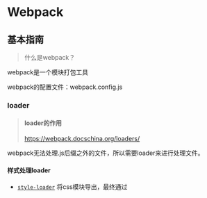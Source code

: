 # Webpack

## 基本指南

> 什么是webpack？

webpack是一个模块打包工具

webpack的配置文件：webpack.config.js



### loader

> #### loader的作用
>
> https://webpack.docschina.org/loaders/

webpack无法处理.js后缀之外的文件，所以需要loader来进行处理文件。



#### 样式处理loader

- [`style-loader`](https://webpack.docschina.org/loaders/style-loader) 将css模块导出，最终通过<style> 标签的形式添加到 DOM 中。
- [`css-loader`](https://webpack.docschina.org/loaders/css-loader)  会去解析 @import和url() 引入的CSS 文件，将他们当做import 和 require一样去加载进来进行处理。
- [`less-loader`](https://webpack.docschina.org/loaders/less-loader) 加载和转译 LESS 文件
- [`sass-loader`](https://webpack.docschina.org/loaders/sass-loader) 加载和转译 SASS/SCSS 文件
- [`postcss-loader`](https://webpack.docschina.org/loaders/postcss-loader) 使用 [PostCSS](http://postcss.org/) 加载和转译 CSS/SSS 文件
- [`stylus-loader`](https://github.com/shama/stylus-loader) 加载和转译 Stylus 文件



> ##### 基础配置

首先，假如项目里用到了最简单的css，需要配置成如下：

```js
{
  test: /\.(css)$/i,
  use: [
  	'style-loader',
    {
      loader: 'css-loader',
      options: {
      	modules: true,
    	}
  }]
}
```



> ##### 小疑问：为什么需要这么多loader连起来用？

webpack一般建议`style-loader`和`css-loader`结合使用。我的理解是：`css-loader`可以对`.css后缀`的文件进行解析处理，然后交给`style-loader`编译成对应的style样式文件。

之前看到过一种配置方案：

```js
module.exports = {
  module: {
    rules: [
      {
        test: /\.link\.css$/i,
        use: [
          { loader: 'style-loader', options: { injectType: 'linkTag' } },
          { loader: 'file-loader' },
        ],
      },
    ],
  },
};
```

这种配置方案，css文件被当做file来进行处理，他不会被解析，而是直接通过style-loader生成了style标签，动态插入到了dom里；



> ##### css-loader#importLoaders

```js
module.exports = {
  module: {
    rules: [
      {
        test: /\.css$/i,
        use: [
          'style-loader',
          {
            loader: 'css-loader',
            options: {
              importLoaders: 2,
              // 0 => no loaders (default);
              // 1 => postcss-loader;
              // 2 => postcss-loader, sass-loader
            },
          },
          'postcss-loader',
          'sass-loader',
        ],
      },
    ],
  },
};
```

importLoaders这个属性其实挺关键，这里备注一下：他的作用主要是针对样式文件里@import的样式的处理；

当我们在css里面@import了其他样式后，默认是不会被其他loader处理的。指定了这个配置后，就会去走其他loader。



> ##### 样式模块化

模块化的概念其实就是：各个页面组件里的样式作用域只会在当前模块里起作用，而不会影响到全局样式。这样写样式时就可以放心定义类名。

模块化配置首先要在webpack.config.js里配置好`modules: true`

```js
{
  test: /\.(css)$/i,
  use: [
  	'style-loader',
    {
      loader: 'css-loader',
      options: {
      modules: true,
    }
  ]
}
```

其次，引入样式时，需要将样式import为一个对象，然后去使用这个的属性。

```js
// import './index.css';
import style from './index.css';

const img1 = appendImg(imgPath1);
img1.classList.add(style.avatar);
```

可以理解为，如果是模块化，webpack会将样式处理为一个js对象，然后在页面是使用样式就是使用对象的某一个属性。



> ##### 预处理框架

**什么是CSS预处理技术？**

CSS预处理技术，是指用一种新语言用来为CSS 增加可编程的的特性，无需考虑浏览器的兼容性问题。你可以在 CSS 中使用变量、简单的程序逻辑、函数等等在编程语言中的一些基本技巧，可以让你的 CSS 更见简洁，适应性更强。

**Stylus & Less & Sass**

[Sass、LESS 和 Stylus区别总结](https://juejin.im/post/5c9b17cbf265da60c95b7c3a#heading-4)

Stylus：提供一个高效、动态、和使用表达方式来生成CSS，以供浏览器使用。默认使用 .styl 的作为文件扩展名，支持多样性的CSS语法。

Less：一种动态样式语言，默认使用.less，

Sass：一种动态样式语言，默认使用.sass作为扩展名，也支持.scss类型。

sass基于严格的语法，是严格要求缩进，而且是不能有`{}`、`;`等符号的。

scss就和css的写法类似，没有那么严格的要求。



**CSS 后处理 PostCss** 

PostCSS 是目前流行的一个对 CSS 进行处理的工具（平台）。

它负责把 CSS 代码解析成抽象语法树结构（Abstract Syntax Tree，AST），再交由插件来进行处理。插件基于 CSS 代码的 AST 所能进行的操作是多种多样的，比如可以支持变量和混入（mixin），增加浏览器相关的声明前缀，或是把使用将来的 CSS 规范的样式规则转译（transpile）成当前的 CSS 规范支持的格式。

从这个角度来说，PostCSS 的强大之处在于其不断发展的插件体系。目前 PostCSS 已经有 200 多个功能各异的插件。开发人员也可以根据项目的需要，开发出自己的 PostCSS 插件。



> postcss-loader

postcss-loader专门用来进行postcss配置的处理；

它可以通过postcss.config.js或者postcss-loader的options来配置PostCss。附上[文档地址](https://github.com/postcss/postcss-loader)



> ##### create-react-app里用到的样式

```js
{
      test: /\.scss$/,
      use: [
        {// 开发环境使用'style-loader',
          // 生产环境使用MiniCssExtractPlugin.loader
          loader: MiniCssExtractPlugin.loader,
          options: {},
        },
        {
          loader: 'css-loader',
          options: {
            importLoaders: 3,
            modules: true
          }
        },
        {
          // Options for PostCSS as we reference these options twice
          // Adds vendor prefixing based on your specified browser support in
          // package.json
          loader: require.resolve('postcss-loader'),
          options: {
            // Necessary for external CSS imports to work
            // https://github.com/facebook/create-react-app/issues/2677
            ident: 'postcss',
            plugins: () => [
              require('postcss-flexbugs-fixes'),
              require('postcss-preset-env')({
                autoprefixer: {
                  flexbox: 'no-2009',
                },
                stage: 3,
              }),
              // Adds PostCSS Normalize as the reset css with default options,
              // so that it honors browserslist config in package.json
              // which in turn let's users customize the target behavior as per their needs.
              postcssNormalize(),
            ],
            sourceMap: false
          },
        },
        {
          loader: require.resolve('resolve-url-loader'),
          options: {
            sourceMap: true,
          },
        },
        {
          loader: require.resolve('sass-loader'),
          options: {
            sourceMap: true,
          },
        },
      ],
      sideEffects: true,
    }]
  },
  plugins: [
    new CleanWebpackPlugin(),
    new MiniCssExtractPlugin({
      // Options similar to the same options in webpackOptions.output
      // both options are optional
      filename: 'static/css/[name].[contenthash:8].css',
      chunkFilename: 'static/css/[name].[contenthash:8].chunk.css',
    }),
  ],
}
```





#### 文件处理loader

> #### file-loader vs url-loader

url-loader可以把图片打包到js文件里去，以base64的格式来存放。

file-loader是把图片独立打包出来，形成静态资源。当然file-loader还可以处理字体otf、svg等后缀的静态资源。

```js
module: {
        rules: [{
            test: /\.(png|jpe?g)$/i,
            use: [{
                loader: 'url-loader',
                options: {
                    // 10kb;
                    limit: 10240,
                    name: '[name].[ext]?[contenthash]',
                }
            }]
        }, /*{
            test: /\.(png|jpe?g)$/i,
            use: [{
                loader: 'file-loader',
                options: {
                    name: '[name].[ext]?[contenthash]',
                    publicPath: '/some/path/',
                    outputPath: '/some/path/',
                    postTransformPublicPath: (p) => `__webpack_public_path__ + ${p}`,
                }
            }]
        }*/]
    }
```

url-loader有一个==limit==的options可以配置。当图片超过了limit的大小，就不会将图片转化为base64, 默认会使用file-loader进行处理。但是这里有一个容易进入的误区：我之前以为需要配置再配置一个file-loader，让url-loader去执行file-loader的配置。实际上不需要再单独配置一个file-loader，url-loader自带了file-loader各个配置。



####如何编写一个loader？

编写loader其实很简单，只需要要返回一个function，接收source参数即可。

webpack会去在执行这个function时，会将代码通过source参数传递进来，同事将this变量内置很多参数和方法，开发者只需要通过this对象来对source进行处理。

```js
module.exports = function(source) {
	// todo 处理source
}
```

编写好loader后怎么使用？

在webpack里面指明需要使用的loader路径。

```diff
module: {
    rules: [
      {
        test: /\.js$/,
        exclude: /node_modules/,
        use: 'babel-loader',
-     }
+     },
+     {
+        test: /\.js$/,
+        exclude: /node_modules/,
+        use: path.resolve(__dirname, 'src/loader/my-loader.js'),
+     }
    ],
  },
```



### plugins

#### plugins的作用

plugins可以帮助webpack，在打包的不同生命周期中，做不同的处理；

比如在打包之前，做清空处理，使用`CleanWebpackPlugin`。

#### 常用插件

>CommonsChunkPlugin

有些类库如utils, bootstrap之类的可能被==多个页面==共享，最好是可以合并成一个js，而非每个js单独去引用。这样能够节省一些空间。

这种场景就需要用到CommonsChunkPlugin，我们指定好生成文件的名字，以及想抽取哪些入口js文件的公共代码，webpack就会自动帮我们合并好。

```js
new webpack.optimize.CommonsChunkPlugin({
    name: "common",
  	filename: "js/common.js",
  	chunks: ['index', 'detail]  // 可以指定需要哪些库
 })
```



> CopyWebpackPlugin

它可以将代码里面的资源原封不动copy到dist指定的目录里。 

一般用来copy一些static的静态资源，比如我们项目里面的`tradingview`插件。



> HtmlWebpackPlugin + AddAssetHtmlPlugin + [InterpolateHtmlPlugin](https://github.com/zanettin/react-dev-utils)

这几个插件配合使用：

HtmlWebpackPlugin自动生成html文件

AddAssetHtmlPlugin可以向html里面增加js引用

interpolateHtmlPlugin可以在index.html里面使用变量。 

```

  <link rel="manifest" href="%PUBLIC_URL%/manifest.json">
  <link rel="shortcut icon" href="%PUBLIC_URL%/favicon.ico">
```

实际例子

```json
{
    "webpack": "^3.6.0",
    "add-asset-html-webpack-plugin": "2.1.3",
    "html-webpack-plugin": "^2.30.1",
    "interpolate-html-plugin": "2.0.0"
}
```

在webpack是3版本的时候，依赖如上。

在配置文件里配置：

```js
const PUBLIC_URL = process.env.PUBLIC_URL  
module.exports = {
  plugins: [
  	new HtmlWebpackPlugin({
      filename: 'index.html',
      template: 'index.html',
      inject: true,
    }),
    new AddAssetHtmlPlugin({
      filepath: path.resolve(__dirname, '../static/image-config.js'),
      includeSourcemap: false,
      publicPath: config.dev.assetsPublicPath
    }),
    new InterpolateHtmlPlugin({
      publicUrl: PUBLIC_URL,
    })
  }]
}
```

在页面里使用：htmlplugin自带支持lodash的plugin

```html
window.__login= {
	user: JSON.parse(sessionStorage.getItem('user'))
}
window.__config = {
  publicUrl: '%publicUrl%', // 变量
  thirdType: 'firstbi',
  title: 'firstbi',
  loginMode: '3', // 1: "Company", 2: "Cust", 3: "External
}
```



> DefinePlugin

DefinePlugin可以配置一个全局的变量。在webpack打包的时候，帮助开发者进行一个字符串的替换。这样在业务代码里面，就可以忽略开发环境和生产环境的打包规则限制，避免出错。比如：在开发构建中，而不在发布构建中执行日志记录。

**基本用法**

```javascript
new webpack.DefinePlugin({
  PRODUCTION: JSON.stringify(true),
  VERSION: JSON.stringify('5fa3b9'),
  BROWSER_SUPPORTS_HTML5: true,
  TWO: '1+1',
  'typeof window': JSON.stringify('object'),
  'process.env.NODE_ENV': JSON.stringify(process.env.NODE_ENV)
});
```

```js
if (!PRODUCTION) {
  console.log('Debug info');
}

if (PRODUCTION) {
  console.log('Production log');
}
```



#### 怎么写plugins？

> https://www.webpackjs.com/contribute/writing-a-plugin/



> plugin基本架构

1. 编写一个函数，在函数原型上提供`apply方法`。
2. `apply方法`接收一个`compiler`对象，通过compiler的钩子函数来实现各种功能。
3. 通过`compiler`的钩子函数来实现各种功能。

```js
function MyWebpackPlugin() {
}
MyWebpackPlugin.prototype.apply = function(compiler) {
  compiler.hooks.done.tap('done', function(stats) {
    console.log('Hello World!');
    console.log('stats');
  });
}
module.exports = MyWebpackPlugin;
```

3. 在webpack.config.js中使用该插件：

```js
const MyWebpackPlugin = require('./MyWebpackPlugin.js');

module.export = {
  ...
	plugins:[
		new MyWebpackPlugin(options),
		...
	]
}
```



##### compiler 和 cmpiler 钩子

- `compiler` 对象代表了完整的 webpack 环境配置。这个对象在启动 webpack 时被一次性建立，并配置好所有可操作的设置，包括 options，loader 和 plugin。当webpack调用插件时，会把这个compiler 对象传给plugin的apply方法。

compiler里面有很多钩子函数，表示有很多时刻。比如`emit`会在生成资源到 output 目录之前触发，而且是一个异步的钩子；

> 钩子的调用方式：

```js
compiler.hooks.someHook.tap(...)
```

不同的钩子类型调用的方式也不一样，也可以在某些钩子上访问 `tapAsync` 和 `tapPromise`。

> 3种tap的理解

```js

  compiler.hooks.emit.tap('emit', compilation => {
    console.log("资源要被打包了.");
  })

  compiler.hooks.run.tapAsync('run', (compilation, callback) => {
    console.log('以异步方式触及 run 钩子。');
    callback(); // 需要callback
  });

  compiler.hooks.run.tapPromise('MyWebpackPlugin', (compilation) => {
    return new Promise(resolve => setTimeout(resolve, 1000)).then(() => {
      console.log('以具有延迟的异步方式触及 run 钩子。');
    });
  });

  compiler.hooks.run.tapPromise('MyWebpackPlugin', async (compilation) => {
    await new Promise(resolve => setTimeout(resolve,1000));
    console.log('以具有延迟的异步方式触及 run 钩子。');
  });
```



##### compilation 和 compilation hooks

- `compilation` 对象代表了一次资源版本构建。
- webpack基于模块的，模块经历loaded，sealed，optimized， chunked，hashed，restored。每次文件变化时，webpack重新创建一个compilation对象。
- 一个 compilation 对象表现了当前的模块资源、编译生成资源、变化的文件、以及被跟踪依赖的状态信息。





##### plugins调试

> chrome来调试

从 Node v6.3.0+ 开始，开发人员可以使用内置的 `--inspect` 标记，来通过 DevTools 调试 Node.js 应用程序。

先打开chrome的expirement模式  chrome://flags/#enable-devtools-experiments.

2.开启模式后，在setting里开启nodejs的调试，似乎高级版本的chrome不需要上面这2步。

3.最后在package.json里面配置命令如下：

```json
"debug": "node --inspect --inspect-brk ./node_modules/webpack/bin/webpack.js"
```







### devtool

> 参考博客 https://juejin.im/post/58293502a0bb9f005767ba2f



![image-20191230202323229](https://ipic-coda.oss-cn-beijing.aliyuncs.com/2020-01-08-230716.png)



> #### 最佳实践

开发环境：cheap-module-eval-source-map

线上环境：cheap-module-source-map 



> #### 几个mode配置的比较

**source-map**

```js
// import style from './index.css';

const img1 = Object(_appendImg__WEBPACK_IMPORTED_MODULE_2__["default"])(_images_avatar_jpeg__WEBPACK_IMPORTED_MODULE_0__["default"]);
// img1.classList.add(style.avatar);
const img2 = Object(_appendImg__WEBPACK_IMPORTED_MODULE_2__["default"])(_images_test_png__WEBPACK_IMPORTED_MODULE_1__["default"]);

consele.log(img2);


/***/ })

/******/ });
//# sourceMappingURL=main.js.map
```

打包代码的同时生成一个sourcemap文件，并在打包文件的末尾添加`//# souceURL`，注释会告诉JS引擎原始文件位置。

```
{
  "version": 3,
  "sources": [
    "webpack:///webpack/bootstrap",
    "webpack:///./src/index.css",
    "webpack:///./node_modules/style-loader/dist/runtime/injectStylesIntoLinkTag.js",
    "webpack:///./src/appendImg.js",
    "webpack:///./src/images/avatar.jpeg",
    "webpack:///./src/images/test.png",
    "webpack:///./src/index.css?b1aa",
    "webpack:///./src/index.js"
  ],
  "names": [],
  "mappings": ";xxxx",
  "file": "main.js",
  "sourcesContent": [xxxxxxx],
  "sourceRoot": ""
}
```



**hidden-source-map**

```js
// import style from './index.css';
const img1 = Object(_appendImg__WEBPACK_IMPORTED_MODULE_2__["default"])(_images_avatar_jpeg__WEBPACK_IMPORTED_MODULE_0__["default"]);
// img1.classList.add(style.avatar);
const img2 = Object(_appendImg__WEBPACK_IMPORTED_MODULE_2__["default"])(_images_test_png__WEBPACK_IMPORTED_MODULE_1__["default"]);
consele.log(img2);
/***/ })
/******/ });
```

去除了末尾的`//# souceURL`



**inline-source-map**

<img src="https://ipic-coda.oss-cn-beijing.aliyuncs.com/2019-12-30-233220.png" alt="image-20191231073219616" style="zoom:40%;" />



**eval**

```
webpackJsonp([1],[
  function(module,exports,__webpack_require__){
    eval(
      ...
      //# sourceURL=webpack:///./src/js/index.js?'
    )
  },
  function(module,exports,__webpack_require__){
    eval(
      ...
      //# sourceURL=webpack:///./src/static/css/app.less?./~/.npminstall/css-loader/0.23.1/css-loader!./~/.npminstall/postcss-loader/1.1.1/postcss-loader!./~/.npminstall/less-loader/2.2.3/less-loader'
    )
  },
  function(module,exports,__webpack_require__){
    eval(
      ...
      //# sourceURL=webpack:///./src/tmpl/appTemplate.tpl?"
    )
  },
...])
```



**eval-source-map**

```
webpackJsonp([1],[
  function(module,exports,__webpack_require__){
    eval(
      ...
      //# sourceMappingURL=data:application/json;charset=utf-8;base64,...
    )
  },
  function(module,exports,__webpack_require__){
    eval(
      ...
      //# sourceMappingURL=data:application/json;charset=utf-8;base64,...
    )
  },  
  function(module,exports,__webpack_require__){
    eval(
      ...
      //# sourceMappingURL=data:application/json;charset=utf-8;base64,...
    )
  },
  ...
]);
```

eval-source-map和eval的区别在于，source-map将注释里面的内容换成了dataurl.



**cheap-source-map**

**cheap-module-source-map**

网上说module会带上loader的源码，但是我比较过两个的结果，并没有什么不同。可能是我代码本身没什么需要loader转化的。 后期再比较这个。



**总结**

source-map：打包错误提示信息最全；

inline-source-map：是将源码合并到打包文件中去，以DataUrl的形式写到打包文件里；

cheap-source-map 的意思是生成一个没有列信息的sourceMap文件，只会告诉哪一行出错，而不会告诉是哪一列出错。而且不包含loader的sourcemap

module：的意思是，会打包那些被loader加载的模块源码，不加module只会处理业务逻辑代码；

eval：打包后模块会通过eval的方式来执行，速度最快；



#### //todo SourceMap原理

### devServer配置
> #### contentBase

告诉服务器，从哪里去读取静态文件。它和`publicPath`的区别是,`publicPath`用于确定从哪里提供bundler。默认情况下，使用当前工作目录作为提供内容的目录。

可以修改为其他目录：
```js
// 推荐使用绝对路径
contentBase: path.join(__dirname, "public")
```

也可以从多个目录提供内容：
```js
contentBase: [path.join(__dirname, "public"), path.join(__dirname, "assets")]
```

禁用 contentBase：
```js
contentBase: false
```



#### devServer一些常用配置项

#### devServer.proxy代理配置

```
devServer: {
    proxy: {
      '/api': 'http://localhost:3000'
    }
  }
```

`/api/users`会被代理到`http://localhost:3000/api/users`

> ##### 如果想要重写路径

```
devServer: {
  proxy: {
    '/api': {
    target: 'http://localhost:3000',
  	pathRewrite: {'^/api' : ''}
  	}
	}
}
```

`/api/users`会被代理到`http://localhost:3000/users`

> 如果不是所有都代理，可以传一个function

- 返回null或者undefined会继续通过代理
- 返回false会直接404
- 返回一个路径，会当做`express server`来直接返回.



> ##### 踩坑：405错误

![image-20191227140841502](https://ipic-coda.oss-cn-beijing.aliyuncs.com/2020-01-08-230717.png)



proxy配置的优先级默认是从上往下的，只要上面的proxy匹配上了请求规则，就不会继续向下找了。即使下面的匹配更完全。

<img src="https://ipic-coda.oss-cn-beijing.aliyuncs.com/2019-12-27-230628.png" alt="image-20191228070627938" style="zoom:30%;" />

图1出现的问题就是因为我们把配置写成了123的顺序。导致/ajax/api的请求全部代理到了www。改成321的顺序即可。



#### 热重载live reload和热更新HMR

> 1.概念介绍

**热重载**是当代码更新时，webpack自动编译并且刷新页面，这样不用开发者自己手动刷新页面。但是也带来一个问题：页面的状态会丢失。

**热更新**可以动态更新代码，浏览器不会进行刷新页面，而是运行时对模块进行热替换，保证了应用状态不会丢失。

> 2.原理
>
> https://juejin.im/post/5e3a28e6e51d4526f76ea753?utm_source=gold_browser_extension
>
> https://zhuanlan.zhihu.com/p/30669007
>
> 最简版本的hmr
>
> https://github.com/Jocs/webpack-HMR-demo/blob/master/webpack.config.js

**更新流程**：

1. 应用程序要求HMR runtime检查更新

2. HMR runtime异步下载更新

3. HMR runtime应用更新

4. HMR 同步应用更新


**内部原理**:

webpack监听着文件的变化。当我们修改文件时，webpack-dev-server通过webpack-dev-middleware拿到了webpack各个生命周期的打包文件，并且生成socketjs的长连接来推送到webpack-dev-server/client(浏览器客户端)。客户端拿到这些更新文件，通过webpack/hot/dev-server来判断是进行何种模式的更新。

HMR runtime是整个HMR的中区，它接收到更新的消息后，它接收到上一步传递给他的新模块的 hash 值，它通过 JsonpMainTemplate.runtime 向 server 端发送 Ajax 请求，服务端返回一个 json，该 json 包含了所有要更新的chunk模块的 hash 值，获取到更新列表后，该模块再次通过 jsonp 请求，获取到最新的模块代码，并且将这些模块进行更新。这就是图中 7、8、9 步骤。

<img src="https://ipic-coda.oss-cn-beijing.aliyuncs.com/2020-02-07-104221.jpg" alt="preview" style="zoom:50%;" />





> 开启HMR的配置

1. 通过webpack配置文件开启hmr设置

在devServer里配置hot:true，来让Webpack-dev-server支持hot模式。

```diff
devServer: {
	contentBase: './dist',
+	hot: true,
},
plugins: [
	new CleanWebpackPlugin(),
	new HtmlWebpackPlugin({
		template: './src/index.html'
	}),
	// 这个是关键
+	new webpack.HotModuleReplacementPlugin(),
]
```

需要注意的是，并不是配置了hmr前端就能看到效果了，还需要实现对应的[api接口](https://webpack.docschina.org/api/hot-module-replacement)。

好在有很多plugin和loader都帮助我们解决了这些问题；



2. 还有一种开启方式，这种方式不需要依赖webpack-dev-server, 而是通过自己写server设置。

```js
// 1.首先要在output里定义好webpack-hot-middleware/client
entry: [
  'webpack-hot-middleware/client?path=/__webpack_hmr&timeout=20000',
  // 这是主入口
  './src/index.js',
],
// 2.并且保留HotModuleReplacementPlugin
plugins: [
	new webpack.HotModuleReplacementPlugin(),
]

// 3.新建一个server.js
// 通过nodejs的方式，实现一个devServer
const express = require('express');
const webpack = require('webpack');
const webpackHotMiddleware = require('webpack-hot-middleware');
const webpackDevMiddleware = require('webpack-dev-middleware');
const config = require('./webpack.config');
const app = express();

const compiler = webpack(config);

app.use(webpackDevMiddleware(compiler, {
	publicPath: config.output.publicPath,
}));
const options = {
	log: console.log,
	path: '/__webpack_hmr',
	heartbeat: 10 * 1000,
};
// 通过hotMiddleware
app.use(webpackHotMiddleware(compiler, options));

app.listen(3000, () => {
	console.log('Example app listening on port 3000!\n');
})
```

以上两种方式就可以开启一个基础的hmr了。



> 接受 updated module。

index.js

```diff
  import _ from 'lodash';
  import printMe from './print.js';

  function component() {
    var element = document.createElement('div');
    var btn = document.createElement('button');

    element.innerHTML = _.join(['Hello', 'webpack'], ' ');

    btn.innerHTML = 'Click me and check the console!';
    btn.onclick = printMe;

    element.appendChild(btn);

    return element;
  }

  document.body.appendChild(component());
+
+ if (module.hot) {
+   module.hot.accept('./print.js', function() {
+     console.log('Accepting the updated printMe module!');
+     printMe();
+   })
+ }
```



#### HMR 加载样式 

借助于 `style-loader`，使用模块热替换来加载 CSS 实际上极其简单。此 loader 在幕后使用了 `module.hot.accept`，在 CSS 依赖模块更新之后，会将其 patch(修补) 到 `<style>` 标签中。






### babel配置

`@babel/preset-env`是用来将代码转化为es5的语法



> `@babel/polyfill`和`@babel/transform-runtime`的区别

Babel里用到了一些公共的帮助函数`_extend`.默认情况下，它会被加到每一个需要他的函数里。这会导致大量的重复代码；

如果直接引入`@babel/polyfill`,会导致一些内置的变量比如： `Promise`, `Set` and `Map`会污染到全局变量。 如果最终打包的应用是在浏览器里运行的，那么是可以接受的。但是如果打包出来的是lib库给别人使用的，那么会造成问题。

而`@babel/transform-runtime`里的transformer不同，首先它引用了`@babel/runtime`模块，避免打包生产重复代码，其次他和core-js无缝结合，所以不需要而外引入polyfill，也就不会造成全局变量污染；



**总结**

如果是写业务码，最终要在浏览器里运行的。那么在webpack里配置`preset-env`，同事在代码里引入@babel/polyfill就行了；

但是如果是写的lib库，最后打包成第三方类库的代码，要使用@babel/plugin-transform-runtime进行转化。corejs的选项一般选2；

| `corejs` option | Install command                             |
| --------------- | ------------------------------------------- |
| `false`         | `npm install --save @babel/runtime`         |
| `2`             | `npm install --save @babel/runtime-corejs2` |
| `3`             | `npm install --save @babel/runtime-corejs3` |





### treeshaking

> 配置作用

treeshaking的主要作用是将那些在代码里并没有使用到的方法不要打包进来；用官方的生动形象的例子来解释：

不用的代码就如同秋天棕色、死亡的叶子，需要摇树才能让树叶掉落下来；

> 配置步骤

- 首先，treeshaking只支持esmodule的import模式。

- 第一步，如果mode是development模式，在webpack里增加optimization的配置；

```js
mode: 'development',
devtool: 'cheap-module-eval-source-map',
optimization: {
	usedExports: true
}
```

- 第二步，在package.json里配置`sideEffects`。  `sideEffects`里配置的内容代表的意思是，不需要进行treeshaking处理；

  一般比如css文件、第三方依赖文件是不需要处理的

  

### externals

> 配置作用

防止打包的时候将import的组件打包到bundle里，而是在运行时(`runtime`)再去外部获取这些扩展依赖；

> 配置实例

```js
externals: {
  'jquery': 'jQuery',
},
```

上述配置意思是代码里面用到的jquery依赖不打包到bundle里；

比较一下配置前后的打包大小：

<img src="https://ipic-coda.oss-cn-beijing.aliyuncs.com/2020-01-12-003641.png" alt="image-20200112083641020" style="zoom:30%; float: left" />

<img src="https://ipic-coda.oss-cn-beijing.aliyuncs.com/2020-01-12-003903.png" alt="image-20200112083902471" style="zoom:30%;float:left"  />



> 配置语法

**string** 可以配置成一个字符串的形式

```js
externals: {
  './a': 'a',
   jquery: 'jQuery'
}
```

解读一下属性：

第一行：'./a'代表应该排除`import a from './a'`，然后需要提供一个全局的`a`变量；

第二行：表示应该排除`import $ from 'jquery'`中的 `jquery`模块。为了替换这个模块，`jquery`的值将被用来检索一个全局的`jQuery`变量。

换句话说，当设置为一个字符串时，它将被视为**全局的**，我们需要在全局变量中，找到这个字符串，才能使程序正确运行。

**Object** 也可以配置成对象的形式

> 外部依赖的形式

- **root**：可以通过一个全局变量访问 library（例如，通过 script 标签）

- **commonjs**：意思是可以通过commonjs的访问来访问我这个 library，但是必须是要用我的名字来使用。

  举个例子：

  ```json
  externals: {
  	lodash: {
  		commonjs: 'lodash'
  	}
  }
  ```

  这里可以用CommonJS 模块访问我的library，但是你必须是`const lodash = require('lodash')`这种写法。

- **commonjs2**：和上面的类似，但导出的是 `module.exports.default`

- **amd**：类似于 `commonjs`，但使用 AMD 模块系统

结合着[output](#output)属性来配置。



### output

> 配置作用

output用来告知 webpack 如何去输出、以及在哪里输出你的「bundle、asset 和其他你所打包或使用 webpack 载入的任何内容。

#### `output.publicPath`

这个配置的主要作用是，修改webpack打包文件的输出目录。

默认是'';

如果配置了路径，那么所有的资源都会以这个路径为basePath进行访问。

比如，配置了’assets‘, 那么url资源路径就是/assets/url。

==不知道你在干嘛就别配置这个东西，不然资源会404的==



简单规则如下：[`output.path`](https://webpack.docschina.org/configuration/output/#output-path) 中的 URL 以 HTML 页面为基准。

**webpack.config.js**

```javascript
module.exports = {
  //...
  output: {
    path: path.resolve(__dirname, 'public/assets'),
    publicPath: 'https://cdn.example.com/assets/'
  }
};
```

对于这个配置：

**webpack.config.js**

```javascript
module.exports = {
  //...
  output: {
    publicPath: '/assets/',
    chunkFilename: '[id].chunk.js'
  }
};
```

对于一个 chunk 请求，看起来像这样 `/assets/4.chunk.js`。

对于一个输出 HTML 的 loader 可能会像这样输出：

```html
<link href="/assets/spinner.gif" />
```

或者在加载 CSS 的一个图片时：

```css
background-image: url(/assets/spinner.gif);
```

webpack-dev-server 也会默认从 `publicPath` 为基准，使用它来决定在哪个目录下启用服务，来访问 webpack 输出的文件。



### Resolve



### 代码分割

> 概念介绍

代码分割: 将代码分离到不同的bundle里，然后按需进行加载，分割的产物就是chunk。

> 关键配置

*SplitChunksPlugin*

从webpack4开始，自带了`SplitChunkPlugin`插件将代码进行，替代了`CommonsChunkPlugin`

> **同步代码分割**：在js里做optimization里配置。

webpack自带了一个optimization的配置项，里面可以手动配置符合自己项目情况的优化项。 

同步分割就主要依赖于`webpack.optimization.splitChunks`这一配置项。

```js

	optimization: {
		splitChunks: {
			chunks: 'all', // 默认是async，意思是只分割异步代码
			// 代码分割的下限
			minSize: 300000000, // 300kb
			maxSize: 0,
			minChunks: 1, // 最小被依赖一次才进行分割
			maxAsyncRequests: 5,
			maxInitialRequests: 3,
			automaticNameDelimiter: '~', // 自动名称连接符
			name: true,
			cacheGroups: {
				vendors: {
					test: /[\\/]node_modules[\\/]/,
					priority: -10,
					name: 'vendors'
				},
				default: {
					minChunks: 2, 
					priority: -20,
					reuseExistingChunk: true,
				}
			}
		},
	}

```

在上面的配置项中，如果满足代码分割的要求，那么webpack会自动进入到cacheGroups这个配置项，找到对应的规则进行代码分割。

比如`default.minChunks:2`这个配置，如果被依赖的次数小于2，那么webpack是不会把代码打包的。



>  **异步代码**（dynamic-import）

代码会自动分割

只需要写代码时使用：

```js
// dynamic imports

import('./a');
import('./b');
```

打包出来的代码会分割为独立的模块；



### shimming 垫片

> 作用

因为webpack打包是基于模块的，模块与模块之间不会产生互相的影响。所以不同的包之间即使依赖相同的依赖包，也不能公用。

这就导致一个问题：一些老的依赖lib里面，没有用到es6的import语法，比如很早以前的`jquery-ui`这种库，它的使用是需要全局依赖`jquery`插件的。那这种就没法在webpack里使用。

所以webpack提供了一个插件: `webpack.ProvidePlugin`，可以进行自动引入模块。



> webpack.ProvidePlugin使用介绍

```diff
  const path = require('path');
+ const webpack = require('webpack');

  module.exports = {
    entry: './src/index.js',
    output: {
      filename: 'bundle.js',
      path: path.resolve(__dirname, 'dist')
-   }
+   },
+   plugins: [
+     new webpack.ProvidePlugin({
+       _: 'lodash'
+     })
+   ]
  };
```

上面配置的意思是：如果你遇到了至少一处用到 `_` 变量的模块实例，那请你将 `lodash` package 引入进来，并将其提供给需要用到它的模块。

有了这个配置，在代码里就不需要引入`lodash`这个模块就能使用`lodash`的方法了。

```js
// 页面代码，不需要import _ from 'lodash';
function component() {
	var element = document.createElement('div');
	element.innerHTML = _.join(['Hello', 'webpack'], ' ');

	return element;
}

document.body.appendChild(component());
```



> 更细粒度的shimming

有时候，我们在代码里使用到了this变量，期望this指向的是window。但是webpack打包的代码里面，this默认指向了当前模块。为了能将this改成window，webpack提供`imports-loader`进行处理。

```diff
module.exports = {
	module: {
		rules: [
			{
				test: /\.js$/,
				exclude: /node_modules/,
				use: [{
					loader: "babel-loader",
					options: {
						presets: ['@babel/preset-env'],
						plugins: [
							[
								"@babel/plugin-transform-runtime",
								{
									corejs: 2,
								}
							]
						]
					}
+				}, {
+				  loader: 'imports-loader?this=>window'
+				}]
			},
		]
	},
}

```



> 全局暴露变量

同样，假如我们写的代码里有用暴露一个全局变量，希望别人去使用这个变量。可以用`exports-loader`将全局变量导出。

```js
// global.js
var file = 'blah.txt';
var helpers = {
	test: function() { console.log('test something'); },
	parse: function() { console.log('parse something'); }
};
```



```js
// index.js
import { file, parse} from './global';

function component() {
	var element = document.createElement('div');
	element.innerHTML = _.join(['Hello', 'webpack', file], ' ');
	return element;
}
parse();
document.body.appendChild(component());
```



```diff
	module: {
		rules: [
	
+			// {
+			// 	test: require.resolve('./src/shimming/index.js'),
+			// 	loader: 'imports-loader?this=>window'
+			// },
+			{
+				test: require.resolve('./src/shimming/global.js'),
+				use: 'exports-loader?file,parse=helpers.parse'
+			}
+		]
	},

}
```



### 打包library

> 参考文档

https://webpack.docschina.org/guides/author-libraries



> 关键参数

#### library属性

`library` 的值的作用，取决于 [libraryTarget](#libraryTarget属性) 选项的值；

> Example：配置多个entry入口

```js
var path = require("path");
module.exports = {
	// mode: "development || "production",
	entry: {
		alpha: "./alpha",
		beta: "./beta"
	},
	output: {
		path: path.join(__dirname, "dist"),
		filename: "MyLibrary.[name].js",
		library: ["MyLibrary", "[name]"],
		libraryTarget: "umd"
	}
};
```



#### libraryTarget属性

> 配置作用

`libraryTarget`用来配置暴露library变量的方式。

> 文档

https://webpack.docschina.org/configuration/output/#output-librarytarget

> 使用实例

举个例子，我写了一个number.js库，我需要支持nodejs、umd、浏览器引用的使用方式。那么可以通过libraryTarget这个属性来配置。

看一下libraryTarget支持哪些配置？

- var(默认值)：作为一个全局变量，通过 `script` 标签来访问（`libraryTarget:'var'`）。
- this：通过 `this` 对象访问变量。this.library（`libraryTarget:'this'`）。
- window：在浏览器中通过 `window` 对象访问（`libraryTarget:'window'`）。
- global: 可以再nodejs里面通过`global`对象来访问；
- umd：在 AMD 或 CommonJS `require` 之后可访问（`libraryTarget:'umd'`）。



#### 引入第三方库

如果在我们编写的library里使用到了其他的第三方库，我们打包的时候不希望把这些第三方库打包进来；

这样就可以用到[externals](#externals)配置



> 总结

一般会把libraryTarget指明为`umd`，支持用import、require等方法来使用。但是不支持通过script标签来使用；

然后把library指明通过script标签引入时，全局暴露的library名称。

如果要用第三方依赖，



### 打包typescript

#### 什么是[typescript](./TypeScript)？

> webpack配置依赖

```bash
yarn add --dev typescript ts-loader
```



>  配置项

```js
const path = require('path');
const HtmlWebpackPlugin = require('html-webpack-plugin');
const {CleanWebpackPlugin} = require('clean-webpack-plugin');

module.exports = {
	mode: 'production',
	entry: './src/typescript/index.ts',
	devtool: 'inline-source-map',
	output: {
		filename: 'bundle.js',
		path: path.resolve(__dirname, 'dist')
	},
	module: {
		rules: [
			{
				test: /\.tsx?$/,
				use: 'ts-loader',
				exclude: /node_modules/
			}
		]
	},
	resolve: {
		extensions: [ '.tsx', '.ts', '.js' ]
	},

	plugins: [
		new CleanWebpackPlugin(),
		new HtmlWebpackPlugin({
			template: './src/index.html'
		}),
	]

};
```

ts配置项

```json
{
    "compilerOptions": {
      "outDir": "./dist/",
+     "sourceMap": true,
      "noImplicitAny": true,
      "module": "commonjs",
      "target": "es5",
      "jsx": "react",
      "allowJs": true
    }
  }
```



ts代码

```tsx
import * as _ from "lodash";

class Greet {
    msg: string;

    constructor(msg: string) {
        this.msg = msg;
    }

    greeting() {
        console.log(this.msg);
    }

    join(array: Array<any>, separator: string) {
        return _.join(array, separator);
    }

}

const greet = new Greet("hello ts");

greet.greeting();

console.log(greet.join(['a', 'b'], ' '));
```



### 结合eslint配置

> 配置依赖

首先安装eslint和eslint-loader

```bash
yarn add --dev eslint-loader eslint
```

> 配置详情

eslint的需要有一个单独的.eslintrc.js配置文件

这里第一步先创建好.eslintrc.js配置文件，配置上eslint的规范。 可以使用`npx eslint --init`;

然后去配置继承airbnb的规范.

打开[airbnb](https://www.npmjs.com/package/eslint-config-airbnb-base)插件地址，这里分base版本以及其他框架如react版本等等。

根据需求安装好依赖后，在.eslintrc.js里配置extend关系。

依赖配置

```bash
npm i eslint-config-airbnb-base --save-dev
npx install-peerdeps --dev eslint-config-airbnb-base
```

.eslintrc.js配置

参考eslint的[配置文档]()

一般都会去参考[airbnb](https://www.npmjs.com/package/eslint-config-airbnb-base)的规范。

```diff
module.exports = {
	'env': {
		'browser': true,
		'es6': true
	},
+	'extends': ['airbnb-base'],
	'globals': {
	},
+  'parser': 'babel-eslint',
	'parserOptions': {
		'ecmaVersion': 2018,
		'sourceType': 'module'
	},
	'rules': {
		'indent': [
			'error',
			'tab'
		],
		'linebreak-style': [
			'error',
			'unix'
		],
		'quotes': [
			'error',
			'single'
		],
		'semi': [
			'error',
			'always'
		]
	}
};
```

webpack.config.js

```diff
module.exports = {
  // ...
  devServer: {
+    overlay: true,
  },
  module: {
    rules: [
+      {
+        test: /\.js$/,
+        exclude: /node_modules/,
+        loader: "eslint-loader",
+			 }
    ]
  }
  // ...
};
```

配置好之后，webpack会在打包的时候自动进行es-lint的规则校验。



> 总结

eslint的配置其实很简单，只需要安装好eslint，eslint-loader，配置好对应的规则即可。

但是在正常项目开发过程中，如果在webpack里配置eslint，那么会降低打包速度（每次重新编译都要走一次eslint规则校验）

所以一般不会用webpack进行配置，而是会在git hook上进行配置，在代码提交时对代码规范进行判断。

// todo 配置git hook



### DDLPlugin

`DLLPlugin` 和 `DLLReferencePlugin` 用某种方法实现了拆分 bundles，同时还大大提升了构建的速度。

> #### DllPlugin

ddlplugin会生成一个`manifest.json` 的文件，这个文件是用来给 [`DLLReferencePlugin`](#dllreferenceplugin) 映射到相关的依赖上去的。

```js
const webpack = require("webpack");
const path = require("path");

const vendors = [
  "react",
  "react-dom",
  "moment"
  // ...其它库
];
webpack({
  entry: {
    vendor: require.resolve(path.join(__dirname, "./vendor.js"))
  },
  output: {
    path: path.join(__dirname, "../dll"),
    filename: "[name].js"
  },
  plugins: [
    new webpack.DllPlugin({
      path: path.join(__dirname, "dll", "[name]-manifest.json"),
      name: "[name]",
      context: __dirname
    })
  ]
});
```

上面的config文件时用来生成dll.js文件和json文件的。



> #### DllReferencePlugin

```diff
module.exports = {
	plugins: [
+   new AddAssetHtmlPlugin({
+      filepath: path.resolve(__dirname, '../dll/vendors.dll.js'),
+    }),
+ 	new webpack.DllReferencePlugin({
+      manifest: path.resolve(__dirname, '../dll/vendors-manifest.json'),
+    }),
	]
}
```

dllReferencePlugin会根据上面生成的mainfest.json文件，知道已经有哪些依赖项在里面，这样webpack就不会将这些依赖打包到bundle里，从而减少包的体积。






### ManifestPlugin




## 实用案例





### 配置优化

#### 打包分析 

如果我们以分离代码作为开始，那么就应该以检查模块的输出结果作为结束，对其进行分析是很有用处的。[官方提供分析工具](https://github.com/webpack/analyse) 是一个好的初始选择。下面是一些可选择的社区支持(community-supported)工具：

- [webpack-chart](https://alexkuz.github.io/webpack-chart/)：webpack stats 可交互饼图。

- [webpack-visualizer](https://chrisbateman.github.io/webpack-visualizer/)：可视化并分析你的 bundle，检查哪些模块占用空间，哪些可能是重复使用的。

- [webpack-bundle-analyzer](https://github.com/webpack-contrib/webpack-bundle-analyzer)：一个 plugin 和 CLI 工具，它将 bundle 内容展示为便捷的、交互式、可缩放的树状图形式。(推荐)

- [webpack bundle optimize helper](https://webpack.jakoblind.no/optimize)：此工具会分析你的 bundle，并为你提供可操作的改进措施建议，以减少 bundle 体积大小。

  

 ![image-20200207121247825](https://ipic-coda.oss-cn-beijing.aliyuncs.com/2020-02-07-041248.png)



#### 打包优化点

- 尽量使用最新的node、npm、yarn

- loader里面合理应用include和exclude

- 尽量减少使用plugin，推荐使用官方的plugin

- 控制打包的大小

  - 使用[ddl](#DDLPlugin)来抽离出不经常变化的代码。

  - 通过[treeshaking](#treeshaking)来去除没被使用的代码

  - 通过splitChunks来动态引入代码，打包拆分为小的代码，加快打包速度。

    

- 开启多进程打包： thread-loader, parallel-webpack, happypack
- 合理使用[sourcemap](#devtool)
- 结合[打包分析](#打包分析 )工具



打包GsComps





### WebpackHtmlPlugin打包多页面













### 懒加载 lazyLoading + preloading + prefetching

> 思想

在做前端代码优化时，把核心放到如何增加code coverage上来思考。

要通过异步加载或者懒加载去减少页面首页的加载时间

如果担心懒加载影响体验，可以使用preload 或 prefetching来在页面空闲时提前加载代码。

> 实践

```js
/* index.js */
import _ from 'lodash';

function getComponent() {
	const element = document.createElement('div');
	element.innerHTML = _.join(['Hello', 'webpack'], ' ');
	const button = document.createElement('button');
	button.innerHTML = 'Click me and look at the console!';
	button.onclick = function () {
		import(/* webpackPrefetch: true */ /* webpackChunkName: 'print' */'./print').then(module => {
			const print = module.default;
			print();
		})
	}
	element.appendChild(button);
	return element;
}

document.body.appendChild(getComponent());
```

> prefetch效果

![image-20200130100349008](https://ipic-coda.oss-cn-beijing.aliyuncs.com/2020-01-30-020349.png)

> preload效果

![image-20200130105412163](https://ipic-coda.oss-cn-beijing.aliyuncs.com/2020-01-30-025412.png)

```js
button.onclick = function () {
		import(/* webpackPrefetch: false, webpackPreload: true, webpackChunkName: 'print' */'./print').then(module => {
			const print = module.default;
			print();
		})
	}
```

仅仅在引入时配置这个无效，我是手动在index.html里加了`<link rel="preload" as="script" href="/print.js">` . 先看了看效果，原因还没查出来；



> 疑问

**Q:为什么prefetch会在浏览器空闲的时候去下载js，但是实际上这个js没有被使用上去，等到实际业务逻辑用到时又去下载了一次js？**

![image-20200130100815935](https://ipic-coda.oss-cn-beijing.aliyuncs.com/2020-01-30-020816.png)

参考答案：prefetch预取是在浏览器空闲时预先去请求模块，放到缓存里，等到真正要用时，预期的chunk已经在http的缓存中，浏览器就可以话费最小的时间从最近的缓存区获取数据。



**Q:可以不可以对每一个模块都预取？**

参考答案：会浪费了很多带宽。 有选择地将它用于很可能被访问的import()也更有益。 不要浪费带宽。



**Q: prefetch 和 preload有啥区别？**

参考答案：preload的使用场景不多。他的意思是，这些资源在本页面里面必须要有，只是在之后才被用到，浏览器先去给他一起下载下来，省的后面要一次性下载一堆文件。



prefetch的意思是，这些资源在未来某一个页面会被用到。浏览器通常会在空闲状态取得这些资源，在取得资源之后搁在HTTP缓存以便于实现将来的请求。



prefetch会占用额外的带宽，因为prefetch去下载的资源未来可能根本不会去使用。

Preload用于更早地发现资源，并避免发起类似瀑布一样的请求。





### create-react-app

首先用`create-react-app`脚手架创建好工程，然后执行脚本`npm run eject`将webpack等相关的配置显示出来。

当前版本对应如下

```json
"dependencies": {
  "@babel/core": "7.8.4",
  "@svgr/webpack": "4.3.3",
  "@testing-library/jest-dom": "^4.2.4",
  "@testing-library/react": "^9.3.2",
  "@testing-library/user-event": "^7.1.2",
  "@typescript-eslint/eslint-plugin": "^2.10.0",
  "@typescript-eslint/parser": "^2.10.0",
  "babel-eslint": "10.0.3",
  "babel-jest": "^24.9.0",
  "babel-loader": "8.0.6",
  "babel-plugin-named-asset-import": "^0.3.6",
  "babel-preset-react-app": "^9.1.1",
  "camelcase": "^5.3.1",
  "case-sensitive-paths-webpack-plugin": "2.3.0",
  "css-loader": "3.4.2",
  "dotenv": "8.2.0",
  "dotenv-expand": "5.1.0",
  "eslint": "^6.6.0",
  "eslint-config-react-app": "^5.2.0",
  "eslint-loader": "3.0.3",
  "eslint-plugin-flowtype": "4.6.0",
  "eslint-plugin-import": "2.20.0",
  "eslint-plugin-jsx-a11y": "6.2.3",
  "eslint-plugin-react": "7.18.0",
  "eslint-plugin-react-hooks": "^1.6.1",
  "file-loader": "4.3.0",
  "fs-extra": "^8.1.0",
  "html-webpack-plugin": "4.0.0-beta.11",
  "identity-obj-proxy": "3.0.0",
  "jest": "24.9.0",
  "jest-environment-jsdom-fourteen": "1.0.1",
  "jest-resolve": "24.9.0",
  "jest-watch-typeahead": "0.4.2",
  "mini-css-extract-plugin": "0.9.0",
  "optimize-css-assets-webpack-plugin": "5.0.3",
  "pnp-webpack-plugin": "1.6.0",
  "postcss-flexbugs-fixes": "4.1.0",
  "postcss-loader": "3.0.0",
  "postcss-normalize": "8.0.1",
  "postcss-preset-env": "6.7.0",
  "postcss-safe-parser": "4.0.1",
  "react": "^16.12.0",
  "react-app-polyfill": "^1.0.6",
  "react-dev-utils": "^10.2.0",
  "react-dom": "^16.12.0",
  "resolve": "1.15.0",
  "resolve-url-loader": "3.1.1",
  "sass-loader": "8.0.2",
  "semver": "6.3.0",
  "style-loader": "0.23.1",
  "terser-webpack-plugin": "2.3.4",
  "ts-pnp": "1.1.5",
  "url-loader": "2.3.0",
  "webpack": "4.41.5",
  "webpack-dev-server": "3.10.2",
  "webpack-manifest-plugin": "2.2.0",
  "workbox-webpack-plugin": "4.3.1"
}
```

先看一下 scripts/build.js 用来进行生产环境打包脚本

核心的webpack配置存在webpack.config.js

### vue-cli
vue-cli是官方提供的脚手架工具。~2.0版本会自动创建webpack的很多配置项。 ~3.0版本做了很大改动，封装了所有的webpack配置项，开发如果需要更改配置，需在项目里创建一个vue.config.js文件，根据文档进行配置。

#### vue-cli@2.0 loader部分
> css-loader

vue-cli2创建的webpack配置里，自动创建了很多处理样式的loader，这里截取下来学习下。

```js
// vue-loader.config.js的css-loader
{
  css: [
    "vue-style-loader", 
    {
      loader: "css-loader", 
      options: {
        sourceMap: true
      }
    }, 
    {
      loader: "postcss-loader", 
      options: {
        sourceMap: true
      }
    }
  ], 
  less: [
    "vue-style-loader", 
    {
      loader: "css-loader", 
      options: {
        sourceMap: true
      }
    }, 
    {
      loader: "postcss-loader", 
      options: {
        sourceMap: true
      }
    }, 
    {
      loader: "less-loader", 
      options: {
        sourceMap: true
      }
    }
  ], 
  sass: [
    "vue-style-loader", 
    {
      loader: "css-loader", 
      options: {
        sourceMap: true
      }
    }, 
    {
      loader: "postcss-loader", 
      options: {
        sourceMap: true
      }
    }, 
    {
      loader: "sass-loader", 
      options: {
        indentedSyntax: true, 
        sourceMap: true
      }
    }
  ], 
  scss: [
    "vue-style-loader", 
    {
      loader: "css-loader", 
      options: {
        sourceMap: true
      }
    }, 
    {
      loader: "postcss-loader", 
      options: {
        sourceMap: true
      }
    }, 
    {
      loader: "sass-loader", 
      options: {
        sourceMap: true
      }
    }
  ], 
  styl: [
    "vue-style-loader", 
    {
      loader: "css-loader", 
      options: {
        sourceMap: true
      }
    }, 
    {
      loader: "postcss-loader", 
      options: {
        sourceMap: true
      }
    }, 
    {
      loader: "stylus-loader", 
      options: {
        sourceMap: true
      }
    }
  ]
}
```
可以看出来，基本上loader的配置顺序为 `vue-style-loader` -> `css-loader` -> `postcss-loader` -> `各自预处理框架的loader`；

除了.vue里写样式之外，一些单独存放的样式文件的处理loader也配置如下。因为基本重复，这里就不贴所有的配置项了。
```js
//生成结果
[
  ...
  {
    test: /\.sass$/
    use: [
      "vue-style-loader", 
      {
        loader: "css-loader", 
        options: {
          sourceMap: true
        }
      }, 
      {
        loader: "postcss-loader", 
        options: {
          sourceMap: true
        }
      }, 
      {
        loader: "sass-loader", 
        options: {
          indentedSyntax: true, 
          sourceMap: true
        }
      }
    ]
  }
]
```

#### vue-cli@3.0 配置
> 官方文档
> https://cli.vuejs.org/zh/config/#baseurl

